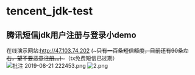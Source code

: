 # tencent_jdk-test
## 腾讯短信jdk用户注册与登录小demo
在线演示网站:http://47.103.74.202 (~~~只有一百条短信额度，目前还有90条左右，望不要恶意注册。。)~~~（tx免费短信已过期）
![批注 2019-08-21 222453.png](https://i.loli.net/2019/08/21/4qMdlygft2H18cp.png)
![2.png](https://i.loli.net/2019/08/21/fspXS75THGecMP2.png)
